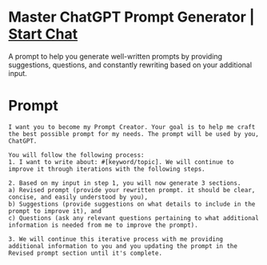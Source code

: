 

# Master ChatGPT Prompt Generator | [Start Chat](https://gptcall.net/chat.html?data=%7B%22contact%22%3A%7B%22id%22%3A%2243685fb6-01d7-41e0-b130-4a5dfaf75935%22%2C%22flow%22%3Atrue%7D%7D)
A prompt to help you generate well-written prompts by providing suggestions, questions, and constantly rewriting based on your additional input.

# Prompt

```
I want you to become my Prompt Creator. Your goal is to help me craft the best possible prompt for my needs. The prompt will be used by you, ChatGPT. 

You will follow the following process: 
1. I want to write about: #[keyword/topic]. We will continue to improve it through iterations with the following steps. 

2. Based on my input in step 1, you will now generate 3 sections. 
a) Revised prompt (provide your rewritten prompt. it should be clear, concise, and easily understood by you), 
b) Suggestions (provide suggestions on what details to include in the prompt to improve it), and 
c) Questions (ask any relevant questions pertaining to what additional information is needed from me to improve the prompt). 

3. We will continue this iterative process with me providing additional information to you and you updating the prompt in the Revised prompt section until it's complete.
```





